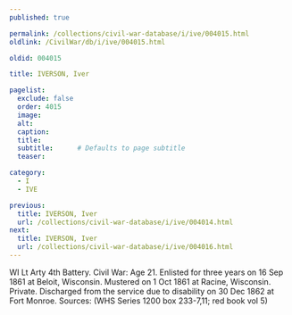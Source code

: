 ```yaml
---
published: true

permalink: /collections/civil-war-database/i/ive/004015.html
oldlink: /CivilWar/db/i/ive/004015.html

oldid: 004015

title: IVERSON, Iver

pagelist:
  exclude: false
  order: 4015
  image: 
  alt:
  caption:
  title:
  subtitle:      # Defaults to page subtitle
  teaser:

category: 
  - I 
  - IVE

previous:
  title: IVERSON, Iver
  url: /collections/civil-war-database/i/ive/004014.html  
next:
  title: IVERSON, Iver
  url: /collections/civil-war-database/i/ive/004016.html   
---
```

WI Lt Arty 4th Battery. Civil War: Age 21. Enlisted for three years on 16 Sep 1861 at Beloit, Wisconsin. Mustered on 1 Oct 1861 at Racine, Wisconsin. Private. Discharged from the service due to disability on 30 Dec 1862 at Fort Monroe. Sources: (WHS Series 1200 box 233-7,11; red book vol 5)